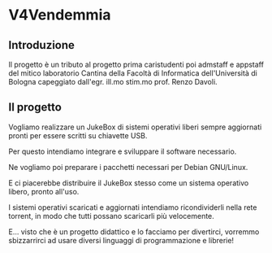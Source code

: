 # V4Vendemmia #

## Introduzione ##

Il progetto è un tributo al progetto prima caristudenti poi admstaff e appstaff del mitico laboratorio Cantina della Facoltà di Informatica dell'Università di Bologna capeggiato dall'egr. ill.mo stim.mo prof. Renzo Davoli.

## Il progetto ##

Vogliamo realizzare un JukeBox di sistemi operativi liberi sempre aggiornati pronti per essere scritti su chiavette USB.

Per questo intendiamo integrare e sviluppare il software necessario.

Ne vogliamo poi preparare i pacchetti necessari per Debian GNU/Linux.

E ci piacerebbe distribuire il JukeBox stesso come un sistema operativo libero, pronto all'uso.

I sistemi operativi scaricati e aggiornati intendiamo ricondividerli nella rete torrent, in modo che tutti possano scaricarli più velocemente.

E… visto che è un progetto didattico e lo facciamo per divertirci, vorremmo sbizzarrirci ad usare diversi linguaggi di programmazione e librerie!
